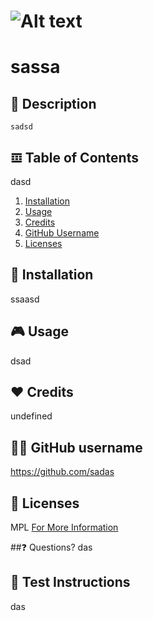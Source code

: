  
  # ![Alt text](https://img.shields.io/badge/License-MPL%202.0-brightgreen?style=for-the-badge)
  # sassa

  ## 📄 Description
    sadsd

  ## 𝌞 Table of Contents
  dasd
  1. [Installation](#installation)
  2. [Usage](#usage)
  3. [Credits](#credits)
  4. [GitHub Username](#gitHub-username)
  5. [Licenses](#licenses)

  ## 🏁 Installation
  ssaasd

  ## 🎮 Usage
  dsad

  ## ❤️ Credits
  undefined

  ## 👩‍💻 GitHub username
  https://github.com/sadas

  ## 📜 Licenses
  MPL 
  [For More Information](https://www.mozilla.org/en-US/MPL/)

  ##❓ Questions?
  das

  ## 🧪 Test Instructions
  das

